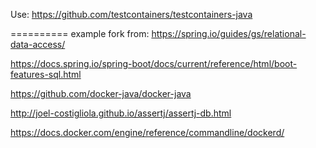 Use: https://github.com/testcontainers/testcontainers-java

==========
example fork from: https://spring.io/guides/gs/relational-data-access/

https://docs.spring.io/spring-boot/docs/current/reference/html/boot-features-sql.html

https://github.com/docker-java/docker-java

http://joel-costigliola.github.io/assertj/assertj-db.html



https://docs.docker.com/engine/reference/commandline/dockerd/

